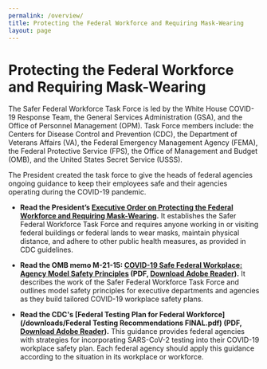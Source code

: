 ```yaml
---
permalink: /overview/
title: Protecting the Federal Workforce and Requiring Mask-Wearing
layout: page
---
```


# Protecting the Federal Workforce and Requiring Mask-Wearing

The Safer Federal Workforce Task Force is led by the White House COVID-19 Response Team, the General Services Administration (GSA), and the Office of Personnel Management (OPM). Task Force members include: the Centers for Disease Control and Prevention (CDC), the Department of Veterans Affairs (VA), the Federal Emergency Management Agency (FEMA), the Federal Protective Service (FPS), the Office of Management and Budget (OMB), and the United States Secret Service (USSS).

The President created the task force to give the heads of federal agencies ongoing guidance to keep their employees safe and their agencies operating during the COVID-19 pandemic.

- **Read the President’s [Executive Order on Protecting the Federal Workforce and Requiring Mask-Wearing](https://www.whitehouse.gov/briefing-room/presidential-actions/2021/01/20/executive-order-protecting-the-federal-workforce-and-requiring-mask-wearing).** It establishes the Safer Federal Workforce Task Force and requires anyone working in or visiting federal buildings or federal lands to wear masks, maintain physical distance, and adhere to other public health measures, as provided in CDC guidelines.
- **Read the OMB memo M-21-15: [COVID-19 Safe Federal Workplace: Agency Model Safety Principles](https://www.whitehouse.gov/wp-content/uploads/2021/01/M-21-15.pdf) (PDF, [Download Adobe Reader](https://get2.adobe.com/reader/)).** It describes the work of the Safer Federal Workforce Task Force and outlines model safety principles for executive departments and agencies as they build tailored COVID-19 workplace safety plans.

- **Read the CDC's [Federal Testing Plan for Federal Workforce](/downloads/Federal Testing Recommendations FINAL.pdf) (PDF, [Download Adobe Reader](https://get2.adobe.com/reader/)).** This guidance provides federal agencies with strategies for incorporating SARS-CoV-2 testing into their COVID-19 workplace safety plan. Each federal agency should apply this guidance according to the situation in its workplace or workforce.
